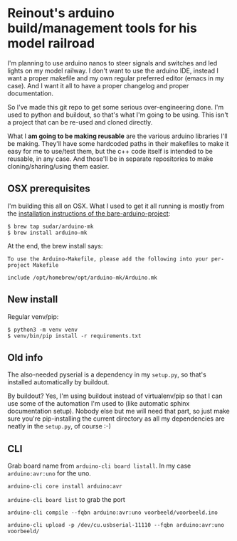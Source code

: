 # Reinout's arduino build/management tools for his model railroad

I'm planning to use arduino nanos to steer signals and switches and led lights on my
model railway. I don't want to use the arduino IDE, instead I want a proper makefile and
my own regular preferred editor (emacs in my case). And I want it all to have a proper
changelog and proper documentation.

So I've made this git repo to get some serious over-engineering done. I'm used to python
and buildout, so that's what I'm going to be using. This isn't a project that can be
re-used and cloned directly.

What I **am going to be making reusable** are the various arduino libraries I'll be
making. They'll have some hardcoded paths in their makefiles to make it easy for me to
use/test them, but the c++ code itself is intended to be reusable, in any case. And
those'll be in separate repositories to make cloning/sharing/using them easier.


## OSX prerequisites

I'm building this all on OSX. What I used to get it all running is mostly from the
[installation instructions of the
bare-arduino-project](https://github.com/ladislas/Bare-Arduino-Project/blob/master/INSTALL.md):

    $ brew tap sudar/arduino-mk
    $ brew install arduino-mk

At the end, the brew install says:

    To use the Arduino-Makefile, please add the following into your per-project Makefile

    include /opt/homebrew/opt/arduino-mk/Arduino.mk


## New install

Regular venv/pip:

    $ python3 -m venv venv
    $ venv/bin/pip install -r requirements.txt




## Old info




The also-needed pyserial is a dependency in my ``setup.py``, so that's
installed automatically by buildout.

By buildout? Yes, I'm using buildout instead of virtualenv/pip so that I can
use some of the automation I'm used to (like automatic sphinx documentation
setup). Nobody else but me will need that part, so just make sure you're
pip-installing the current directory as all my dependencies are neatly in the
``setup.py``, of course :-)




## CLI

Grab board name from `arduino-cli board listall`. In my case `arduino:avr:uno` for the
uno.

`arduino-cli core install arduino:avr`

`arduino-cli board list` to grab the port

`arduino-cli compile --fqbn arduino:avr:uno voorbeeld/voorbeeld.ino`

`arduino-cli upload -p /dev/cu.usbserial-11110 --fqbn arduino:avr:uno voorbeeld/`
